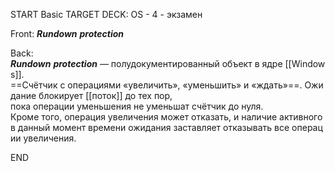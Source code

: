 START
Basic
TARGET DECK: OS - 4 - экзамен

Front: _**Rundown**_ _**protection**_

Back: _**Rundown**_ _**protection**_ — полудокументированный объект в ядре [[Windows]]. 
==Счётчик с операциями «увеличить», «уменьшить» и «ждать»==. Ожидание блокирует [[поток]] до тех пор, 
пока операции уменьшения не уменьшат счётчик до нуля. 
Кроме того, операция увеличения может отказать, и наличие активного в данный момент времени ожидания заставляет отказывать все операции увеличения.
<!--ID: 1663427618304-->
END 